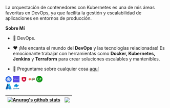 La orquestación de contenedores con Kubernetes es una de mis áreas favoritas en DevOps, ya que facilita la gestión y escalabilidad de aplicaciones en entornos de producción.

**Sobre Mí**

- 💼 DevOps.

- ❤️ ¡Me encanta el mundo del **DevOps** y las tecnologías relacionadas! Es emocionante trabajar con herramientas como **Docker, Kubernetes, Jenkins** y **Terraform** para crear soluciones escalables y mantenibles.

- 💬 Preguntame sobre cualquier cosa [aquí](https://github.com/clibercastillo/clibercastillo/issues)

<code><img height="20" alt="kubernetes" src="https://raw.githubusercontent.com/github/explore/80688e429a7d4ef2fca1e82350fe8e3517d3494d/topics/kubernetes/kubernetes.png"></code> 
<code><img height="20" alt="terraform" src="https://raw.githubusercontent.com/github/explore/80688e429a7d4ef2fca1e82350fe8e3517d3494d/topics/terraform/terraform.png"></code>
<code><img height="20" alt="angular" src="https://raw.githubusercontent.com/github/explore/80688e429a7d4ef2fca1e82350fe8e3517d3494d/topics/angular/angular.png"></code>
<code><img height="20" alt="git" src="https://raw.githubusercontent.com/github/explore/5c058a388828bb5fde0bcafd4bc867b5bb3f26f3/topics/git/git.png"></code>
<code><img height="20" alt="csharp" src="https://raw.githubusercontent.com/github/explore/80688e429a7d4ef2fca1e82350fe8e3517d3494d/topics/csharp/csharp.png"></code>    
<code><img height="20" alt="azure" src="https://raw.githubusercontent.com/github/explore/80688e429a7d4ef2fca1e82350fe8e3517d3494d/topics/azure/azure.png"></code> 
<code><img height="20" alt="docker" src="https://raw.githubusercontent.com/github/explore/80688e429a7d4ef2fca1e82350fe8e3517d3494d/topics/docker/docker.png"></code> 


| <a href="https://github.com/clibercastillo/github-readme-stats"><img align="center" src="https://github-readme-stats.vercel.app/api?username=clibercastillo&show_icons=true&include_all_commits=true&theme=buefy&hide_border=true" alt="Anurag's github stats" /></a> | <a href="https://github.com/clibercastillo/github-readme-stats"><img align="center" src="https://github-readme-stats.vercel.app/api/top-langs/?username=clibercastillo&layout=compact&theme=buefy&hide_border=true" /></a> |
| ------------- | ------------- |
